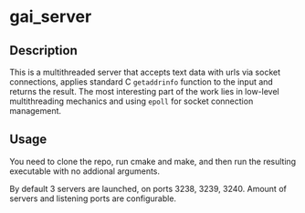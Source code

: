 # gai_server

## Description

This is a multithreaded server that accepts text data with urls via socket connections, applies standard C `getaddrinfo` function to the input and returns the result. The most interesting part of the work lies in low-level multithreading mechanics and using `epoll` for socket connection management.

## Usage

You need to clone the repo, run cmake and make, and then run the resulting executable with no addional arguments.

By default 3 servers are launched, on ports 3238, 3239, 3240. Amount of servers and listening ports are configurable.
